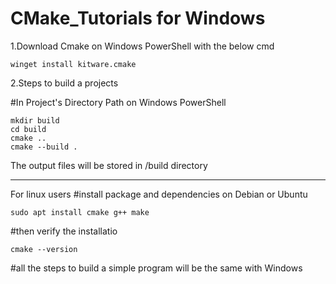 # CMake_Tutorials for Windows

1.Download Cmake on Windows PowerShell with the below cmd
```
winget install kitware.cmake
```
2.Steps to build a projects

#In Project's Directory Path on Windows PowerShell
```
mkdir build
cd build
cmake ..
cmake --build .
```
The output files will be stored in /build directory

___________________________________________________

For linux users
#install package and dependencies on Debian or Ubuntu
```
sudo apt install cmake g++ make
```
#then verify the installatio
```
cmake --version
```
#all the steps to build a simple program will be the same with Windows




